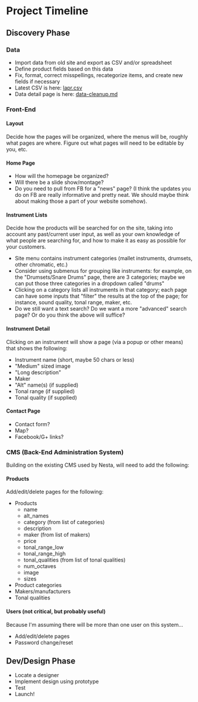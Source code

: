 # Project Timeline

## Discovery Phase

### Data

- Import data from old site and export as CSV and/or spreadsheet
- Define product fields based on this data
- Fix, format, correct misspellings, recategorize items, and create new fields if necessary
- Latest CSV is here: [lapr.csv](./lapr.csv)
- Data detail page is here: [data-cleanup.md](./data-cleanup.md)

### Front-End

#### Layout

Decide how the pages will be organized, where the menus will be, roughly what pages are where. Figure out what pages will need to be editable by you, etc.

#### Home Page

- How will the homepage be organized?
- Will there be a slide show/montage?
- Do you need to pull from FB for a "news" page? (I think the updates you do on FB are really informative and pretty neat. We should maybe think about making those a part of your website somehow).

#### Instrument Lists

Decide how the products will be searched for on the site, taking into account any past/current user input, as well as your own knowledge of what people are searching for, and how to make it as easy as possible for your customers.

- Site menu contains instrument categories (mallet instruments, drumsets, other chromatic, etc.)
- Consider using submenus for grouping like instruments: for example, on the "Drumsets/Snare Drums" page, there are 3 categories; maybe we can put those three categories in a dropdown called "drums"
- Clicking on a category lists all instruments in that category; each page can have some inputs that "filter" the results at the top of the page; for instance, sound quality, tonal range, maker, etc.
- Do we still want a text search? Do we want a more "advanced" search page? Or do you think the above will suffice?

#### Instrument Detail

Clicking on an instrument will show a page (via a popup or other means) that shows the following:

- Instrument name (short, maybe 50 chars or less)
- "Medium" sized image
- "Long description"
- Maker
- "Alt" name(s) (if supplied)
- Tonal range (if supplied)
- Tonal quality (if supplied)

#### Contact Page

- Contact form?
- Map?
- Facebook/G+ links?

### CMS (Back-End Administration System)

Building on the existing CMS used by Nesta, will need to add the following:

#### Products

Add/edit/delete pages for the following:
- Products
  - name
  - alt_names
  - category (from list of categories)
  - description
  - maker (from list of makers)
  - price
  - tonal_range_low
  - tonal_range_high
  - tonal_qualities (from list of tonal qualities)
  - num_octaves
  - image
  - sizes
- Product categories
- Makers/manufacturers
- Tonal qualities

#### Users (not critical, but probably useful)

Because I'm assuming there will be more than one user on this system...

- Add/edit/delete pages
- Password change/reset

## Dev/Design Phase

- Locate a designer
- Implement design using prototype
- Test
- Launch!

